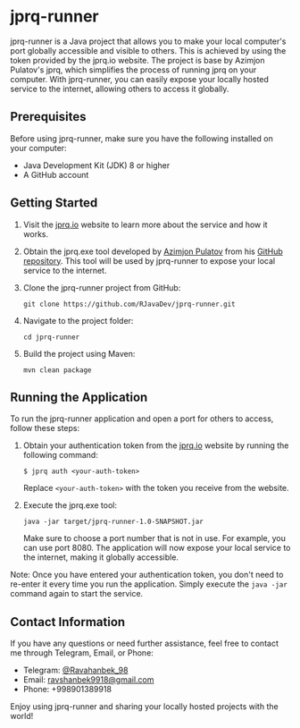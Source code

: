 # jprq-runner

jprq-runner is a Java project that allows you to make your local computer's port globally accessible and visible to others. This is achieved by using the token provided by the jprq.io website. The project is base by Azimjon Pulatov's jprq, which simplifies the process of running jprq on your computer. With jprq-runner, you can easily expose your locally hosted service to the internet, allowing others to access it globally.

## Prerequisites

Before using jprq-runner, make sure you have the following installed on your computer:

- Java Development Kit (JDK) 8 or higher
- A GitHub account

## Getting Started

1. Visit the [jprq.io](https://jprq.io) website to learn more about the service and how it works.

2. Obtain the jprq.exe tool developed by [Azimjon Pulatov](https://azimjon.com/) from his [GitHub repository](https://github.com/azimjohn/jprq). This tool will be used by jprq-runner to expose your local service to the internet.

3. Clone the jprq-runner project from GitHub:

   ```
   git clone https://github.com/RJavaDev/jprq-runner.git
   ```

4. Navigate to the project folder:

   ```
   cd jprq-runner
   ```

5. Build the project using Maven:

   ```
   mvn clean package
   ```

## Running the Application

To run the jprq-runner application and open a port for others to access, follow these steps:

1. Obtain your authentication token from the [jprq.io](https://jprq.io) website by running the following command:

   ```
   $ jprq auth <your-auth-token>
   ```

   Replace `<your-auth-token>` with the token you receive from the website.

2. Execute the jprq.exe tool:

   ```
   java -jar target/jprq-runner-1.0-SNAPSHOT.jar
   ```

   Make sure to choose a port number that is not in use. For example, you can use port 8080. The application will now expose your local service to the internet, making it globally accessible.

Note: Once you have entered your authentication token, you don't need to re-enter it every time you run the application. Simply execute the `java -jar` command again to start the service.

## Contact Information

If you have any questions or need further assistance, feel free to contact me through Telegram, Email, or Phone:

- Telegram: [@Ravahanbek_98](https://t.me/Ravahanbek_98)
- Email: ravshanbek9918@gmail.com
- Phone: +998901389918

Enjoy using jprq-runner and sharing your locally hosted projects with the world!
